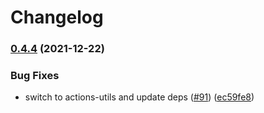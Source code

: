 # Changelog

### [0.4.4](https://www.github.com/google-github-actions/auth/compare/v0.4.3...v0.4.4) (2021-12-22)


### Bug Fixes

* switch to actions-utils and update deps ([#91](https://www.github.com/google-github-actions/auth/issues/91)) ([ec59fe8](https://www.github.com/google-github-actions/auth/commit/ec59fe8c8e0c9f3f3b6ed799d8318a75930f9038))
